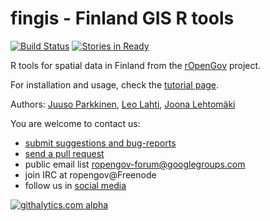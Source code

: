 fingis - Finland GIS R tools
======

[![Build Status](https://api.travis-ci.org/rOpenGov/fingis.png)](https://travis-ci.org/rOpenGov/fingis)
[![Stories in Ready](https://badge.waffle.io/ropengov/fingis.png?label=Ready)](http://waffle.io/ropengov/fingis)

R tools for spatial data in Finland from the [rOpenGov](http://ropengov.github.io) project.   

For installation and usage, check the [tutorial page](https://github.com/rOpenGov/fingis/blob/master/vignettes/fingis_tutorial.md). 

Authors: [Juuso Parkkinen](https://github.com/ouzor),  [Leo Lahti](https://github.com/antagomir), [Joona Lehtomäki](https://github.com/jlehtoma)
  
You are welcome to contact us:

* [submit suggestions and bug-reports](https://github.com/ropengov/fingis/issues)
* [send a pull request](https://github.com/ropengov/fingis/)
* public email list ropengov-forum@googlegroups.com
* join IRC at ropengov@Freenode
* follow us in [social media](http://ropengov.github.io/contribute/)  

  
[![githalytics.com alpha](https://cruel-carlota.pagodabox.com/fdfcd0ee746a540299b8f7be2833b93f "githalytics.com")](http://githalytics.com/ropengov/fingis)

